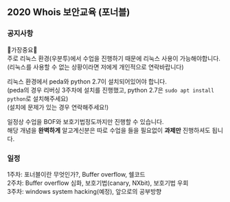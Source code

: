 ## 2020 Whois 보안교육 (포너블)

### 공지사항
🛑가장중요🛑  
주로 리눅스 환경(우분투)에서 수업을 진행하기 때문에 리눅스 사용이 가능해야합니다.  
(리눅스를 사용할 수 없는 상황이라면 저에게 개인적으로 연락바랍니다)

리눅스 환경에서 peda와 python 2.7이 설치되어있어야 합니다.  
(peda의 경우 리버싱 3주차에 설치를 진행했고, python 2.7은 `sudo apt install python`로 설치해주세요)  
(설치에 문제가 있는 경우 연락해주세요!)

일정상 수업을 BOF와 보호기법정도까지만 진행할 수 있습니다.  
해당 개념을 **완벽하게** 알고계신분은 따로 수업을 들을 필요없이 **과제만** 진행하셔도 됩니다.

### 일정

1주차: 포너블이란 무엇인가?, Buffer overflow, 쉘코드  
2주차: Buffer overflow 심화, 보호기법(canary, NXbit), 보호기법 우회  
3주차: windows system hacking(예정), 앞으로의 공부방향
